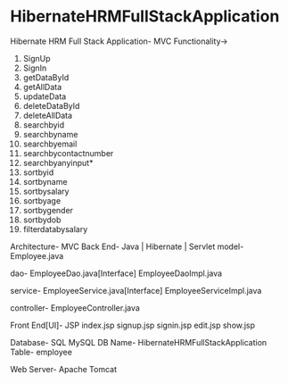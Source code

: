 # HibernateHRMFullStackApplication
Hibernate HRM Full Stack Application- MVC
Functionality->
1. SignUp
2. SignIn
3. getDataById
4. getAllData
5. updateData
6. deleteDataById
7. deleteAllData
8. searchbyid
9. searchbyname
10. searchbyemail
11. searchbycontactnumber
12. searchbyanyinput*
13. sortbyid
14. sortbyname
15. sortbysalary
16. sortbyage
17. sortbygender
18. sortbydob
19. filterdatabysalary

Architecture- MVC
Back End- Java | Hibernate | Servlet 
model- Employee.java

dao- EmployeeDao.java[Interface]
     EmployeeDaoImpl.java
	 
service- EmployeeService.java[Interface]
         EmployeeServiceImpl.java
		 
controller- EmployeeController.java

Front End[UI]- JSP
index.jsp
signup.jsp
signin.jsp
edit.jsp
show.jsp

Database- SQL
MySQL
DB Name- HibernateHRMFullStackApplication
Table- employee

Web Server- Apache Tomcat
